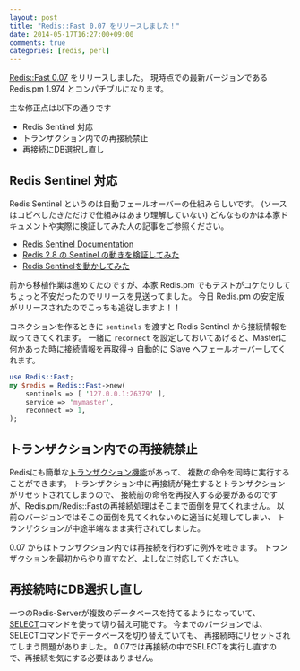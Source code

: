 ```yaml
---
layout: post
title: "Redis::Fast 0.07 をリリースしました！"
date: 2014-05-17T16:27:00+09:00
comments: true
categories: [redis, perl]
---
```


[Redis::Fast 0.07](https://metacpan.org/release/Redis-Fast) をリリースしました。
現時点での最新バージョンである Redis.pm 1.974 とコンパチブルになります。

<!-- More -->

主な修正点は以下の通りです

- Redis Sentinel 対応
- トランザクション内での再接続禁止
- 再接続にDB選択し直し

## Redis Sentinel 対応

Redis Sentinel というのは自動フェールオーバーの仕組みらしいです。
(ソースはコピペしたきただけで仕組みはあまり理解していない)
どんなものかは本家ドキュメントや実際に検証してみた人の記事をご参照ください。

- [Redis Sentinel Documentation](http://redis.io/topics/sentinel)
- [Redis 2.8 の Sentinel の動きを検証してみた](http://chrone.hatenablog.com/entry/2014/02/28/212616)
- [Redis Sentinelを動かしてみた](http://blog.kenjiskywalker.org/blog/2013/01/24/redis-sentiel-howto/)

前から移植作業は進めてたのですが、本家 Redis.pm でもテストがコケたりしてちょっと不安だったのでリリースを見送ってました。
今日 Redis.pm の安定版がリリースされたのでこっちも追従しますよ！！

コネクションを作るときに `sentinels` を渡すと Redis Sentinel から接続情報を取ってきてくれます。
一緒に `reconnect` を設定しておいてあげると、Masterに何かあった時に接続情報を再取得→
自動的に Slave へフェールオーバーしてくれます。

``` perl
use Redis::Fast;
my $redis = Redis::Fast->new(
    sentinels => [ '127.0.0.1:26379' ],
	service => 'mymaster',
	reconnect => 1,
);
```

## トランザクション内での再接続禁止

Redisにも簡単な[トランザクション機能](http://redis.io/topics/transactions)があって、
複数の命令を同時に実行することができます。
トランザクション中に再接続が発生するとトランザクションがリセットされてしまうので、
接続前の命令を再投入する必要があるのですが、Redis.pm/Redis::Fastの再接続処理はそこまで面倒を見てくれません。
以前のバージョンではそこの面倒を見てくれないのに適当に処理してしまい、
トランザクションが中途半端なまま実行されてしました。

0.07 からはトランザクション内では再接続を行わずに例外を吐きます。
トランザクションを最初からやり直すなど、よしなに対応してください。


## 再接続時にDB選択し直し

一つのRedis-Serverが複数のデータベースを持てるようになっていて、
[SELECT](http://redis.io/commands/select)コマンドを使って切り替え可能です。
今までのバージョンでは、SELECTコマンドでデータベースを切り替えていても、
再接続時にリセットされてしまう問題がありました。
0.07では再接続の中でSELECTを実行し直すので、再接続を気にする必要はありません。
